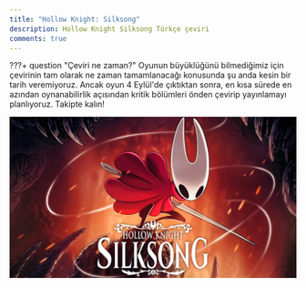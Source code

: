 ```yaml
---
title: "Hollow Knight: Silksong"
description: Hollow Knight Silksong Türkçe çeviri
comments: true
---
```


???+ question "Çeviri ne zaman?"
	Oyunun büyüklüğünü bilmediğimiz için çevirinin tam olarak ne zaman tamamlanacağı konusunda şu anda kesin bir tarih veremiyoruz. Ancak oyun 4 Eylül'de çıktıktan sonra, en kısa sürede en azından oynanabilirlik açısından kritik bölümleri önden çevirip yayınlamayı planlıyoruz. Takipte kalın!

![Banner](../img/silksong/banner.webp)
